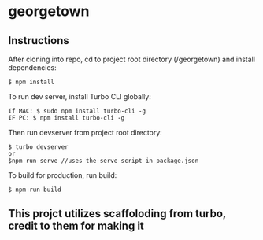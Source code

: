 # georgetown

## Instructions
After cloning into repo, cd to project root directory (/georgetown) and install dependencies:

```
$ npm install
```
To run dev server, install Turbo CLI globally:

```
If MAC: $ sudo npm install turbo-cli -g
IF PC: $ npm install turbo-cli -g
```

Then run devserver from project root directory:

```
$ turbo devserver
or
$npm run serve //uses the serve script in package.json
```

To build for production, run build:

```
$ npm run build
```

## This projct utilizes scaffoloding from turbo, credit to them for making it ##